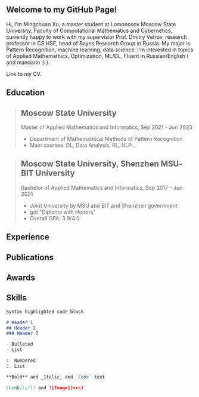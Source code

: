 ## Welcome to my GitHub Page!  

Hi, I'm Mingchuan Xu, a master student at Lomonosov Moscow State University, Faculty of Computational Mathematics and Cybernetics, currently happy to work with my supervisior Prof. Dmitry Vetrov, research professor in CS HSE, head of Bayes Research Group in Russia. My major is Pattern Recognition, machine learning, data science. I'm interested in topics of Applied Mathemathics, Optimization, ML/DL, Fluent in Russian/English ( and mandarin :) ).  

Link to my CV.

## Education
> ## Moscow State University
> Master of Applied Mathematics and Informatics, Sep 2021 - Jun 2023
> - Department of Mathemathical Methods of Pattern Recognition
> - Main courses: DL, Data Analysis, RL, NLP...

> ## Moscow State University, Shenzhen MSU‐BIT University
> Bachelor of Applied Mathematics and Informatics, Sep 2017 - Jun 2021  
> - Joint University by MSU and BIT and Shenzhen government
> - got "Diploma with Honors"
> - Overall GPA: 3.9/4.0  



## Experience  

## Publications

## Awards

## Skills

```markdown
Syntax highlighted code block

# Header 1
## Header 2
### Header 3

- Bulleted
- List

1. Numbered
2. List

**Bold** and _Italic_ and `Code` text

[Link](url) and ![Image](src)
```
